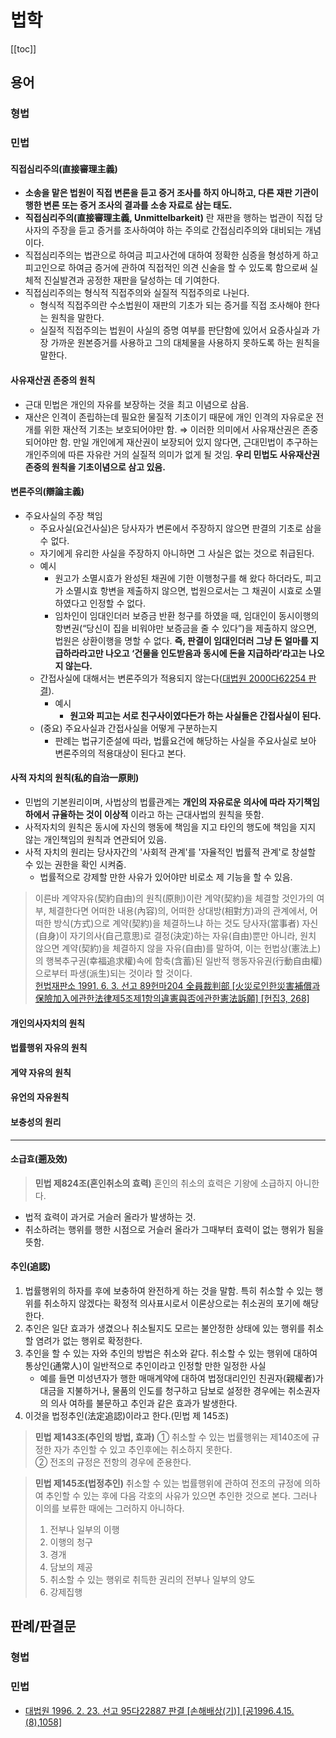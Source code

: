 # 법학

[[toc]]

## 용어

### 형법

### 민법

#### 직접심리주의(**直接審理主義)**
- **소송을 맡은 법원이 직접 변론을 듣고 증거 조사를 하지 아니하고, 다른 재판 기관이 행한 변론 또는 증거 조사의 결과를 소송 자료로 삼는 태도.**
- **직접심리주의(直接審理主義, Unmittelbarkeit)** 란 재판을 행하는 법관이 직접 당사자의 주장을 듣고 증거를 조사하여야 하는 주의로 간접심리주의와 대비되는 개념이다. 
- 직접심리주의는 법관으로 하여금 피고사건에 대하여 정확한 심증을 형성하게 하고 피고인으로 하여금 증거에 관하여 직접적인 의견 신술을 할 수 있도록 함으로써 실체적 진실발견과 공정한 재판을 달성하는 데 기여한다. 
- 직접심리주의는 형식적 직접주의와 실질적 직접주의로 나뉜다. 
    - 형식적 직접주의란 수소법원이 재판의 기초가 되는 증거를 직접 조사해야 한다는 원칙을 말한다.
    - 실질적 직접주의는 법원이 사실의 증명 여부를 판단함에 있어서 요증사실과 가장 가까운 원본증거를 사용하고 그의 대체물을 사용하지 못하도록 하는 원칙을 말한다.

#### 사유재산권 존중의 원칙

- 근대 민법은 개인의 자유를 보장하는 것을 최고 이념으로 삼음.
- 재산은 인격이 존립하는데 필요한 물질적 기초이기 때문에 개인 인격의 자유로운 전개를 위한 재산적 기초는 보호되어야만 함.
⇒ 이러한 의미에서 사유재산권은 존중되어야만 함. 만일 개인에게 재산권이 보장되어 있지 않다면, 근대민법이 추구하는 개인주의에 따른 자유란 거의 실질적 의미가 없게 될 것임. **우리 민법도 사유재산권 존중의 원칙을 기초이념으로 삼고 있음.**

#### 변론주의(辯論主義)
- 주요사실의 주장 책임
    - 주요사실(요건사실)은 당사자가 변론에서 주장하지 않으면 판결의 기초로 삼을 수 없다.
    - 자기에게 유리한 사실을 주장하지 아니하면 그 사실은 없는 것으로 취급된다.
    - 예시
        - 원고가 소멸시효가 완성된 채권에 기한 이행청구를 해 왔다 하더라도, 피고가 소멸시효 항변을 제출하지 않으면, 법원으로서는 그 채권이 시효로 소멸하였다고 인정할 수 없다.
        - 임차인이 임대인더러 보증금 반환 청구를 하였을 때, 임대인이 동시이행의 항변권(“당신이 집을 비워야만 보증금을 줄 수 있다”)을 제출하지 않으면, 법원은 상환이행을 명할 수 없다. **즉, 판결이 임대인더러 그냥 돈 얼마를 지급하라라고만 나오고 ‘건물을 인도받음과 동시에 돈을 지급하라’라고는 나오지 않는다.**
    - 간접사실에 대해서는 변론주의가 적용되지 않는다([대법원 2000다62254 판결](https://casenote.kr/대법원/2000다62254)).
        - 예시
            - **원고와 피고는 서로 친구사이였다든가 하는 사실들은 간접사실이 된다.**
    - (중요) 주요사실과 간접사실을 어떻게 구분하는지
        - 판례는 법규기준설에 따라, 법률요건에 해당하는 사실을 주요사실로 보아 변론주의의 적용대상이 된다고 본다.

#### 사적 자치의 원칙(私的自治一原則)
- 민법의 기본원리이며, 사법상의 법률관계는 **개인의 자유로운 의사에 따라 자기책임 하에서 규율하는 것이 이상적** 이라고 하는 근대사법의 원칙을 뜻함.
- 사적자치의 원칙은 동시에 자신의 행동에 책임을 지고 타인의 행도에 책임을 지지 않는 개인책임의 원칙과 연관되어 있음.
- 사적 자치의 원리는 당사자간의 '사회적 관계'를 '자율적인 법률적 관계'로 창설할 수 있는 권한을 확인 시켜줌.
    - 법률적으로 강제할 만한 사유가 있어야만 비로소 제 기능을 할 수 있음.

> 이른바 계약자유(契約自由)의 원칙(原則)이란 계약(契約)을 체결할 것인가의 여부, 체결한다면 어떠한 내용(內容)의, 어떠한 상대방(相對方)과의 관계에서, 어떠한 방식(方式)으로 계약(契約)을 체결하느냐 하는 것도 당사자(當事者) 자신(自身)이 자기의사(自己意思)로 결정(決定)하는 자유(自由)뿐만 아니라, 원치 않으면 계약(契約)을 체결하지 않을 자유(自由)를 말하여, 이는 헌법상(憲法上)의 행복추구권(幸福追求權)속에 함축(含蓄)된 일반적 행동자유권(行動自由權)으로부터 파생(派生)되는 것이라 할 것이다.  
> [헌법재판소 1991. 6. 3. 선고 89헌마204 全員裁判部 [火災로인한災害補償과保險加入에관한法律제5조제1항의違憲與否에관한憲法訴願] [헌집3, 268]](https://casenote.kr/%ED%97%8C%EB%B2%95%EC%9E%AC%ED%8C%90%EC%86%8C/89%ED%97%8C%EB%A7%88204)
#### 개인의사자치의 원칙

#### 법률행위 자유의 원칙

#### 게약 자유의 원칙

#### 유언의 자유원칙

#### 보충성의 원리

---

#### 소급효(遡及效)

> **민법 제824조(혼인취소의 효력)** 혼인의 취소의 효력은 기왕에 소급하지 아니한다.

- 법적 효력이 과거로 거슬러 올라가 발생하는 것.
- 취소하려는 행위를 행한 시점으로 거슬러 올라가 그때부터 효력이 없는 행위가 됨을 뜻함.

#### 추인(**追認**)

1. 법률행위의 하자를 후에 보충하여 완전하게 하는 것을 말함. 특히 취소할 수 있는 행위를 취소하지 않겠다는 확정적 의사표시로서 이론상으로는 취소권의 포기에 해당한다. 
2. 추인은 일단 효과가 생겼으나 취소될지도 모르는 불안정한 상태에 있는 행위를 취소할 염려가 없는 행위로 확정한다.
3. 추인을 할 수 있는 자와 추인의 방법은 취소와 같다. 취소할 수 있는 행위에 대하여 통상인(通常人)이 일반적으로 추인이라고 인정할 만한 일정한 사실
    - 예를 들면 미성년자가 행한 매매계약에 대하여 법정대리인인 친권자(親權者)가 대금을 지불하거나, 물품의 인도를 청구하고 담보로 설정한 경우에는 취소권자의 의사 여하를 불문하고 추인과 같은 효과가 발생한다. 
4. 이것을 법정추인(法定追認)이라고 한다.(민법 제 145조)

> **민법 제143조(추인의 방법, 효과)** ① 취소할 수 있는 법률행위는 제140조에 규정한 자가 추인할 수 있고 추인후에는 취소하지 못한다.  
> ② 전조의 규정은 전항의 경우에 준용한다.

> **민법 제145조(법정추인)** 취소할 수 있는 법률행위에 관하여 전조의 규정에 의하여 추인할 수 있는 후에 다음 각호의 사유가 있으면 추인한 것으로 본다. 그러나 이의를 보류한 때에는 그러하지 아니하다.
> 1. 전부나 일부의 이행
> 2. 이행의 청구  
> 3. 경개
> 4. 담보의 제공
> 5. 취소할 수 있는 행위로 취득한 권리의 전부나 일부의 양도
> 6. 강제집행

## 판례/판결문

### 형법

### 민법
- [대법원 1996. 2. 23. 선고 95다22887 판결 [손해배상(기)] [공1996.4.15.(8),1058]](https://casenote.kr/%EB%8C%80%EB%B2%95%EC%9B%90/95%EB%8B%A422887)